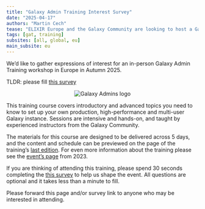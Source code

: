 ```yaml
---
title: "Galaxy Admin Training Interest Survey" 
date: "2025-04-17" 
authors: "Martin Cech" 
tease: "ELIXIR Europe and the Galaxy Community are looking to host a Galaxy Admin Training in 2025"
tags: [gat, training]
subsites: [all, global, eu]
main_subsite: eu
---
```

We’d like to gather expressions of interest for an in-person Galaxy Admin Training workshop in Europe in Autumn 2025.

TLDR: please fill [this survey](https://docs.google.com/forms/d/e/1FAIpQLSed-4aY8bREeTFyrXyY37nCtw6UioNzPRGBLnFBR8CeXQaVBA/viewform)

<p align="center">
<img src="/images/galaxy-logos/GalaxyAdmins.png" alt="Galaxy Admins logo"/>
</p>

This training course covers introductory and advanced topics you need to know to set up your own production, high-performance and multi-user Galaxy instance. Sessions are intensive and hands-on, and taught by experienced instructors from the Galaxy Community. 

The materials for this course are designed to be delivered across 5 days, and the content and schedule can be previewed on the page of the training’s [last edition](https://github.com/orgs/galaxyproject/projects/28/views/1). For even more information about the training please see the [event’s page](https://galaxyproject.org/events/2023-admin-training/) from 2023.

If you are thinking of attending this training, please spend 30 seconds completing the [this survey](https://docs.google.com/forms/d/e/1FAIpQLSed-4aY8bREeTFyrXyY37nCtw6UioNzPRGBLnFBR8CeXQaVBA/viewform) to help us shape the event. All questions are optional and it takes less than a minute to fill. 

Please forward this page and/or survey link to anyone who may be interested in attending.
